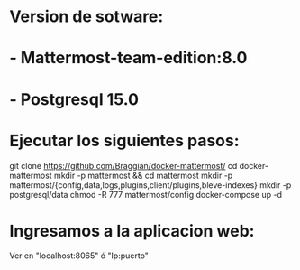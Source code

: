 # Version de sotware:
# - Mattermost-team-edition:8.0
# - Postgresql 15.0

# Ejecutar los siguientes pasos:
git clone https://github.com/Braggian/docker-mattermost/
cd docker-mattermost
mkdir -p mattermost && cd mattermost
mkdir -p mattermost/{config,data,logs,plugins,client/plugins,bleve-indexes} 
mkdir -p postgresql/data
chmod -R 777 mattermost/config
docker-compose up -d

# Ingresamos a la aplicacion web: 
Ver en "localhost:8065" ó "Ip:puerto"

